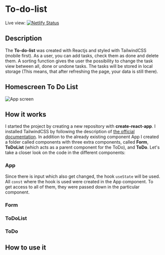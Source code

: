 # To-do-list

Live view:  [![Netlify Status](https://api.netlify.com/api/v1/badges/f9a7f8d3-58ca-44ed-a038-ae8d2efd31a5/deploy-status)](https://yuridevat-react-todo-list.netlify.app/)

## Description

The **To-do-list** was created with Reactjs and styled with TailwindCSS (mobile first).
As a user, you can add tasks, check them as done and delete them. A sorting function gives the user the possibility to change the task view between all, done or undone tasks. The tasks will be stored in local storage (This means, that after refreshing the page, your data is still there).

## Homescreen To Do List

![App screen](https://github.com/YuriDevAT/to-do-list-with-3-columns/blob/master/final-app.png)

## How it works

I started the project by creating a new repository with **create-react-app**. I installed TailwindCSS by following the description of [the official documentation](https://tailwindcss.com/docs/guides/create-react-app). In addition to the already existing component App I created a folder called components with three extra components, called **Form**, **ToDoList** (which acts as a parent component for the ToDo), and **ToDo**. Let's take a closer look on the code in the different components:

### App
Since there is input which also get changed, the hook `useState` will be used. All `const` where the hook is used were created in the App component. To get access to all of them, they were passed down in the particular component.

### Form


### ToDoList


### ToDo


## How to use it


